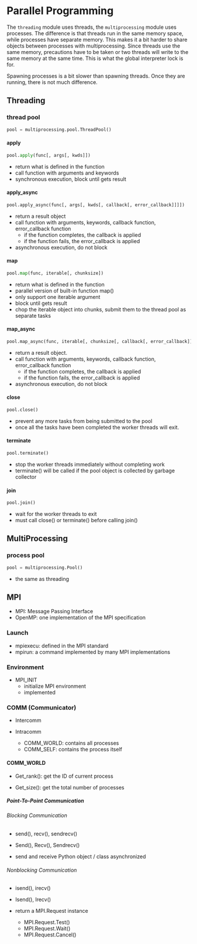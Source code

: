 # Parallel Programming



<!-- todo -->

The `threading` module uses threads, the `multiprocessing` module uses processes. The difference is that threads run in the same memory space, while processes have separate memory. This makes it a bit harder to share objects between processes with multiprocessing. Since threads use the same memory, precautions have to be taken or two threads will write to the same memory at the same time. This is what the global interpreter lock is for.

Spawning processes is a bit slower than spawning threads. Once they are running, there is not much difference.



## Threading

### thread pool

```python
pool = multiprocessing.pool.ThreadPool()
```

#### apply

```python
pool.apply(func[, args[, kwds]])
```

- return what is defined in the function
- call function with arguments and keywords
- synchronous execution, block until gets result

#### apply_async

```python
pool.apply_async(func[, args[, kwds[, callback[, error_callback]]]])
```

- return a result object
- call function with arguments, keywords, callback function, error_callback function
  - if the function completes, the callback is applied
  - if the function fails, the error_callback is applied
- asynchronous execution, do not block

#### map

```python
pool.map(func, iterable[, chunksize])
```

- return what is defined in the function
- parallel version of built-in function map()
- only support one iterable argument
- block until gets result
- chop the iterable object into chunks, submit them to the thread pool as separate tasks

#### map_async

```python
pool.map_async(func, iterable[, chunksize[, callback[, error_callback]]])
```

- return a result object.
- call function with arguments, keywords, callback function, error_callback function
  - if the function completes, the callback is applied
  - if the function fails, the error_callback is applied
- asynchronous execution, do not block

#### close

```python
pool.close()
```

- prevent any more tasks from being submitted to the pool
- once all the tasks have been completed the worker threads will exit.

#### terminate

```python
pool.terminate()
```

- stop the worker threads immediately without completing work
- terminate() will be called if the pool object is collected by garbage collector

#### join

```python
pool.join()
```

- wait for the worker threads to exit
- must call close() or terminate() before calling join()



## MultiProcessing

### process pool

```python
pool = multiprocessing.Pool()
```

- the same as threading



## MPI

- MPI: Message Passing Interface
- OpenMP: one implementation of the MPI specification

### Launch

- mpiexecu: defined in the MPI standard 
- mpirun: a command implemented by many MPI implementations

### Environment

- MPI_INIT
    - initialize MPI environment
    - implemented 

### COMM (Communicator)

- Intercomm

- Intracomm
    - COMM_WORLD: contains all processes
    - COMM_SELF: contains the process itself

#### COMM_WORLD

- Get_rank(): get the ID of current process

- Get_size(): get the total number of processes

##### Point-To-Point Communication

###### Blocking Communication

- send(), recv(), sendrecv()
- Send(), Recv(), Sendrecv()

- send and receive Python object / class asynchronized

###### Nonblocking Communication

- isend(), irecv()
- Isend(), Irecv()

- return a MPI.Request instance
    - MPI.Request.Test()
    - MPI.Request.Wait()
    - MPI.Request.Cancel()